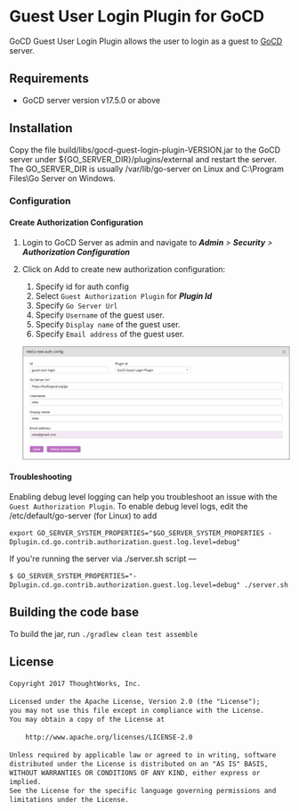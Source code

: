 # Guest User Login Plugin for GoCD
GoCD Guest User Login Plugin allows the user to login as a guest to [GoCD](https://www.gocd.org) server.

## Requirements
* GoCD server version v17.5.0 or above

## Installation
Copy the file build/libs/gocd-guest-login-plugin-VERSION.jar to the GoCD server under ${GO_SERVER_DIR}/plugins/external and restart the server. The GO_SERVER_DIR is usually /var/lib/go-server on Linux and C:\Program Files\Go Server on Windows.

### Configuration

#### Create Authorization Configuration

1. Login to GoCD Server as admin and navigate to **_Admin_** _>_ **_Security_** _>_ **_Authorization Configuration_**
2. Click on Add to create new authorization configuration:  
    1. Specify id for auth config
    2. Select `Guest Authorization Plugin` for _**Plugin Id**_ 
    3. Specify `Go Server Url`
    4. Specify `Username` of the guest user.
    5. Specify `Display name` of the guest user.
    6. Specify `Email address` of the guest user.

    !["Guest Login Plugin Auth Config"][1]

#### Troubleshooting
Enabling debug level logging can help you troubleshoot an issue with the `Guest Authorization Plugin`. To enable debug level logs, edit the /etc/default/go-server (for Linux) to add
```
export GO_SERVER_SYSTEM_PROPERTIES="$GO_SERVER_SYSTEM_PROPERTIES -Dplugin.cd.go.contrib.authorization.guest.log.level=debug"
```

If you're running the server via ./server.sh script —
```
$ GO_SERVER_SYSTEM_PROPERTIES="-Dplugin.cd.go.contrib.authorization.guest.log.level=debug" ./server.sh
```

## Building the code base
To build the jar, run `./gradlew clean test assemble`

## License

```plain
Copyright 2017 ThoughtWorks, Inc.

Licensed under the Apache License, Version 2.0 (the "License");
you may not use this file except in compliance with the License.
You may obtain a copy of the License at

    http://www.apache.org/licenses/LICENSE-2.0

Unless required by applicable law or agreed to in writing, software
distributed under the License is distributed on an "AS IS" BASIS,
WITHOUT WARRANTIES OR CONDITIONS OF ANY KIND, either express or implied.
See the License for the specific language governing permissions and
limitations under the License.
```

[1]: images/auth-config.png     "Guest Login Plugin Auth Config"
